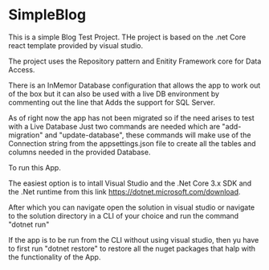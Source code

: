 # SimpleBlog

This is a simple Blog Test Project.
THe project is based on the .net Core react template provided by visual studio.

The project uses the Repository pattern and Enitity Framework core for Data Access.

There is an InMemor Database configuration that allows the app to work out of the box but it can also be used with a live DB environment by commenting out the line that Adds the support for SQL Server. 

As of right now the app has not been migrated so if the need arises to test with a Live Database Just two commands are needed 
which are "add-migration" and "update-database", these commands will make use of the Connection string from the appsettings.json file to create all the tables and columns 
needed in the provided Database.

To run this App. 

The easiest option is to intall Visual Studio and the .Net Core 3.x SDK and the .Net runtime from this link https://dotnet.microsoft.com/download.

After which you can navigate open the solution in visual studio or navigate to the solution directory in a CLI of your choice and run the command "dotnet run"

If the app is to be run from the CLI without using visual studio, then yu have to first run "dotnet restore" to restore all the nuget packages that halp with the functionality of the App.
